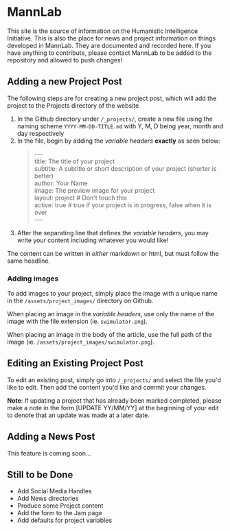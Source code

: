 # MannLab

This site is the source of information on the Humanistic Intelligence Initiative. This is also the place for news and project information on things developed in MannLab. They are documented and recorded here. If you have anything to contribute, please contact MannLab to be added to the repository and allowed to push changes!

## Adding a new Project Post

The following steps are for creating a new project post, which will add the project to the Projects directory of the website

1. In the Github directory under `/_projects/`, create a new file using the naming scheme `YYYY-MM-DD-TITLE.md` with Y, M, D being year, month and day respectively
2. In the file, begin by adding the *variable headers* **exactly** as seen below:
  	> \-\-\- <br>
	title: The title of your project <br>
	subtitle: A subtitle or short description of your project (shorter is better)<br>
	author: Your Name<br>
	image: The preview image for your project <br>
	layout: project # Don't touch this <br>
	active: true # true if your project is in progress, false when it is over<br>
	\-\-\-
3. After the separating line that defines the *variable headers*, you may write your content including whatever you would like!

The content can be written in *either* markdown or html, but must follow the same headline.

### Adding images

To add images to your project, simply place the image with a unique name in the `/assets/project_images/` directory on Github.

When placing an image in the *variable headers*, use only the name of the image with the file extension (ie. `swimulator.png`).

When placing an image in the body of the article, use the full path of the image (ie. `/assets/project_images/swimulator.png`).

## Editing an Existing Project Post

To edit an existing post, simply go into `/_projects/` and select the file you'd like to edit. Then add the content you'd like and commit your changes.

**Note**: If updating a project that has already been marked completed, please make a note in the form \[UPDATE YY/MM/YY] at the beginning of your edit to denote that an update was made at a later date.

## Adding a News Post

This feature is coming soon...

## Still to be Done

* Add Social Media Handles
* Add News directories
* Produce some Project content
* Add the form to the Jam page
* Add defaults for project variables
